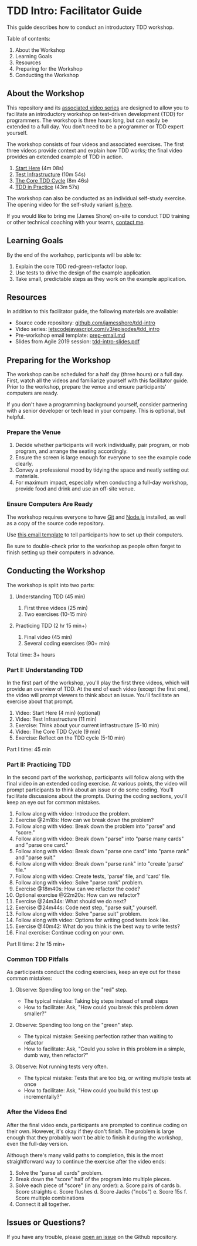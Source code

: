 # TDD Intro: Facilitator Guide

This guide describes how to conduct an introductory TDD workshop.

Table of contents:

1. About the Workshop
2. Learning Goals
3. Resources
4. Preparing for the Workshop
5. Conducting the Workshop


## About the Workshop

This repository and its [associated video series](https://www.letscodejavascript.com/v3/episodes/tdd_intro) are designed to allow you to facilitate an introductory workshop on test-driven development (TDD) for programmers. The workshop is three hours long, but can easily be extended to a full day. You don't need to be a programmer or TDD expert yourself.

The workshop consists of four videos and associated exercises. The first three videos provide context and explain how TDD works; the final video provides an extended example of TDD in action.

1. [Start Here](https://www.letscodejavascript.com/v3/comments/tdd_intro/2) (4m 08s)
2. [Test Infrastructure](https://www.letscodejavascript.com/v3/comments/tdd_intro/3) (10m 54s)
3. [The Core TDD Cycle](https://www.letscodejavascript.com/v3/comments/tdd_intro/4) (8m 46s)
4. [TDD in Practice](https://www.letscodejavascript.com/v3/comments/tdd_intro/5) (43m 57s)

The workshop can also be conducted as an individual self-study exercise. The opening video for the self-study variant [is here](https://www.letscodejavascript.com/v3/comments/tdd_intro/1).

If you would like to bring me (James Shore) on-site to conduct TDD training or other technical coaching with your teams, [contact me](https://www.jamesshore.com/Consulting/Contact.html).


## Learning Goals

By the end of the workshop, participants will be able to:

1. Explain the core TDD red-green-refactor loop.
2. Use tests to drive the design of the example application.
3. Take small, predictable steps as they work on the example application.


## Resources

In addition to this facilitator guide, the following materials are available:

* Source code repository: [github.com/jamesshore/tdd-intro](https://github.com/jamesshore/tdd-intro/)
* Video series: [letscodejavascript.com/v3/episodes/tdd_intro](https://www.letscodejavascript.com/v3/episodes/tdd_intro)
* Pre-workshop email template: [prep-email.md](https://github.com/jamesshore/tdd-intro/blob/facilitator/facilitator/prep-email.md)
* Slides from Agile 2019 session: [tdd-intro-slides.pdf](https://github.com/jamesshore/tdd-intro/blob/facilitator/facilitator/tdd-intro-slides.pdf)


## Preparing for the Workshop

The workshop can be scheduled for a half day (three hours) or a full day. First, watch all the videos and familiarize yourself with this facilitator guide. Prior to the workshop, prepare the venue and ensure participants' computers are ready.

If you don't have a programming background yourself, consider partnering with a senior developer or tech lead in your company. This is optional, but helpful.

### Prepare the Venue

1. Decide whether participants will work individually, pair program, or mob program, and arrange the seating accordingly.
2. Ensure the screen is large enough for everyone to see the example code clearly.
3. Convey a professional mood by tidying the space and neatly setting out materials.
4. For maximum impact, especially when conducting a full-day workshop, provide food and drink and use an off-site venue.

### Ensure Computers Are Ready

The workshop requires everyone to have [Git](https://git-scm.com/) and [Node.js](https://nodejs.org/en/) installed, as well as a copy of the source code repository.

Use [this email template](https://github.com/jamesshore/tdd-intro/blob/facilitator/facilitator/prep-email.md) to tell participants how to set up their computers.

Be sure to double-check prior to the workshop as people often forget to finish setting up their computers in advance.


## Conducting the Workshop

The workshop is split into two parts:

1. Understanding TDD (45 min)
	1. First three videos (25 min)
	2. Two exercises (10-15 min)

2. Practicing TDD (2 hr 15 min+)
	1. Final video (45 min)
	2. Several coding exercises (90+ min)

Total time: 3+ hours

### Part I: Understanding TDD

In the first part of the workshop, you'll play the first three videos, which will provide an overview of TDD. At the end of each video (except the first one), the video will prompt viewers to think about an issue. You'll facilitate an exercise about that prompt.

1. Video: Start Here (4 min) (optional)
2. Video: Test Infrastructure (11 min)
3. Exercise: Think about your current infrastructure (5-10 min)
4. Video: The Core TDD Cycle (9 min)
5. Exercise: Reflect on the TDD cycle (5-10 min)

Part I time: 45 min

### Part II: Practicing TDD

In the second part of the workshop, participants will follow along with the final video in an extended coding exercise. At various points, the video will prompt participants to think about an issue or do some coding. You'll facilitate discussions about the prompts. During the coding sections, you'll keep an eye out for common mistakes.

1. Follow along with video: Introduce the problem.
2. Exercise @2m18s: How can we break down the problem?
3. Follow along with video: Break down the problem into "parse" and "score."
4. Follow along with video: Break down "parse" into "parse many cards" and "parse one card."
5. Follow along with video: Break down "parse one card" into "parse rank" and "parse suit."
6. Follow along with video: Break down "parse rank" into "create 'parse' file."
7. Follow along with video: Create tests, 'parse' file, and 'card' file.
8. Follow along with video: Solve "parse rank" problem.
9. Exercise @18m40s: How can we refactor the code?
10. Optional exercise @22m20s: How can we refactor?
11. Exercise @24m34s: What should we do next?
12. Exercise @24m44s: Code next step, "parse suit," yourself.
13. Follow along with video: Solve "parse suit" problem.
13. Follow along with video: Options for writing good tests look like.
14. Exercise @40m42: What do you think is the best way to write tests?
15. Final exercise: Continue coding on your own.

Part II time: 2 hr 15 min+

### Common TDD Pitfalls

As participants conduct the coding exercises, keep an eye out for these common mistakes:

1. Observe: Spending too long on the "red" step.
	* The typical mistake: Taking big steps instead of small steps
	* How to facilitate: Ask, "How could you break this problem down smaller?"

2. Observe: Spending too long on the "green" step.
	* The typical mistake: Seeking perfection rather than waiting to refactor
	* How to facilitate: Ask, "Could you solve in this problem in a simple, dumb way, then refactor?"

3. Observe: Not running tests very often.
	* The typical mistake: Tests that are too big, or writing multiple tests at once
	* How to facilitate: Ask, "How could you build this test up incrementally?"

### After the Videos End

After the final video ends, participants are prompted to continue coding on their own. However, it's okay if they don't finish. The problem is large enough that they probably won't be able to finish it during the workshop, even the full-day version.

Although there's many valid paths to completion, this is the most straightforward way to continue the exercise after the video ends:

1. Solve the "parse all cards" problem.
2. Break down the "score" half of the program into multiple pieces.
3. Solve each piece of "score" (in any order):
	a. Score pairs of cards
	b. Score straights
	c. Score flushes
	d. Score Jacks ("nobs")
	e. Score 15s
	f. Score multiple combinations
4. Connect it all together.


## Issues or Questions?

If you have any trouble, please [open an issue](https://github.com/jamesshore/tdd-intro/issues) on the Github repository.

